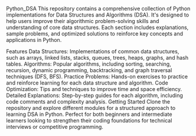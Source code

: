 Python_DSA
This repository contains a comprehensive collection of Python implementations for Data Structures and Algorithms (DSA). It's designed to help users improve their algorithmic problem-solving skills and understanding of core data structures. Each section includes explanations, sample problems, and optimized solutions to reinforce key concepts and applications in Python.

Features
Data Structures: Implementations of common data structures, such as arrays, linked lists, stacks, queues, trees, heaps, graphs, and hash tables.
Algorithms: Popular algorithms, including sorting, searching, recursion, dynamic programming, backtracking, and graph traversal techniques (DFS, BFS).
Practice Problems: Hands-on exercises to practice and reinforce learning for each data structure and algorithm.
Code Optimization: Tips and techniques to improve time and space efficiency.
Detailed Explanations: Step-by-step guides for each algorithm, including code comments and complexity analysis.
Getting Started
Clone the repository and explore different modules for a structured approach to learning DSA in Python. Perfect for both beginners and intermediate learners looking to strengthen their coding foundations for technical interviews or competitive programming.
